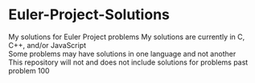 # Euler-Project-Solutions
My solutions for Euler Project problems
My solutions are currently in C, C++, and/or JavaScript  
Some problems may have solutions in one language and not another  
This repository will not and does not include solutions for problems past problem 100  